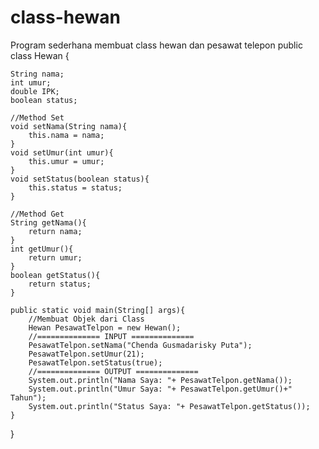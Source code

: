 # class-hewan
Program sederhana membuat class hewan dan pesawat telepon
public class Hewan {
    
    String nama;
    int umur;
    double IPK;
    boolean status;
    
    //Method Set
    void setNama(String nama){
        this.nama = nama;
    }
    void setUmur(int umur){
        this.umur = umur;
    }
    void setStatus(boolean status){
        this.status = status;
    }
    
    //Method Get
    String getNama(){
        return nama;
    }
    int getUmur(){
        return umur;
    }
    boolean getStatus(){
        return status;
    }
    
    public static void main(String[] args){
        //Membuat Objek dari Class
        Hewan PesawatTelpon = new Hewan();
        //============== INPUT ==============
        PesawatTelpon.setNama("Chenda Gusmadarisky Puta");
        PesawatTelpon.setUmur(21);
        PesawatTelpon.setStatus(true);
        //============== OUTPUT ==============
        System.out.println("Nama Saya: "+ PesawatTelpon.getNama());
        System.out.println("Umur Saya: "+ PesawatTelpon.getUmur()+" Tahun");
        System.out.println("Status Saya: "+ PesawatTelpon.getStatus());
    }
}
